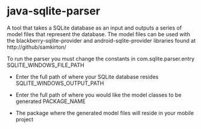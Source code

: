 java-sqlite-parser
==================
A tool that takes a SQLite database as an input and outputs a series of model files that represent the database. The model files can be used with the blackberry-sqlite-provider and android-sqlite-provider libraries found at http://github/samkirton/

To run the parser you must change the constants in com.sqlite.parser.entry
SQLITE_WINDOWS_FILE_PATH

- Enter the full path of where your SQLite database resides
SQLITE_WINDOWS_OUTPUT_PATH

- Enter the full path of where you would like the model classes to be generated
PACKAGE_NAME

- The package where the generated model files will reside in your mobile project
